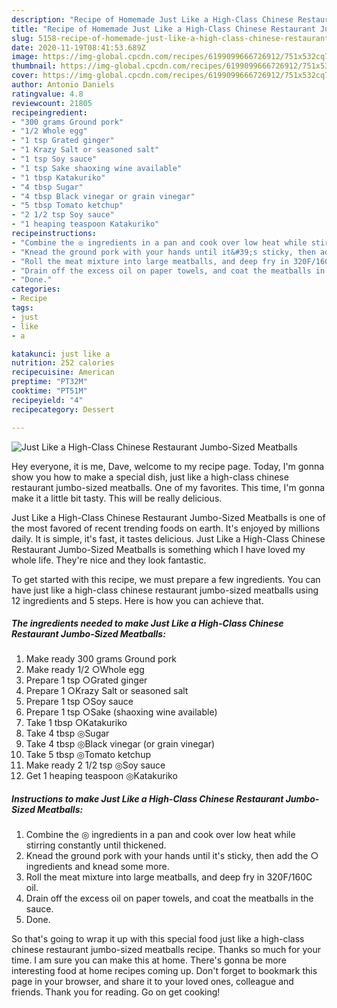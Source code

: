 ```yaml
---
description: "Recipe of Homemade Just Like a High-Class Chinese Restaurant Jumbo-Sized Meatballs"
title: "Recipe of Homemade Just Like a High-Class Chinese Restaurant Jumbo-Sized Meatballs"
slug: 5158-recipe-of-homemade-just-like-a-high-class-chinese-restaurant-jumbo-sized-meatballs
date: 2020-11-19T08:41:53.689Z
image: https://img-global.cpcdn.com/recipes/6199099666726912/751x532cq70/just-like-a-high-class-chinese-restaurant-jumbo-sized-meatballs-recipe-main-photo.jpg
thumbnail: https://img-global.cpcdn.com/recipes/6199099666726912/751x532cq70/just-like-a-high-class-chinese-restaurant-jumbo-sized-meatballs-recipe-main-photo.jpg
cover: https://img-global.cpcdn.com/recipes/6199099666726912/751x532cq70/just-like-a-high-class-chinese-restaurant-jumbo-sized-meatballs-recipe-main-photo.jpg
author: Antonio Daniels
ratingvalue: 4.8
reviewcount: 21805
recipeingredient:
- "300 grams Ground pork"
- "1/2 Whole egg"
- "1 tsp Grated ginger"
- "1 Krazy Salt or seasoned salt"
- "1 tsp Soy sauce"
- "1 tsp Sake shaoxing wine available"
- "1 tbsp Katakuriko"
- "4 tbsp Sugar"
- "4 tbsp Black vinegar or grain vinegar"
- "5 tbsp Tomato ketchup"
- "2 1/2 tsp Soy sauce"
- "1 heaping teaspoon Katakuriko"
recipeinstructions:
- "Combine the ◎ ingredients in a pan and cook over low heat while stirring constantly until thickened."
- "Knead the ground pork with your hands until it&#39;s sticky, then add the ○ ingredients and knead some more."
- "Roll the meat mixture into large meatballs, and deep fry in 320F/160C oil."
- "Drain off the excess oil on paper towels, and coat the meatballs in the sauce."
- "Done."
categories:
- Recipe
tags:
- just
- like
- a

katakunci: just like a 
nutrition: 252 calories
recipecuisine: American
preptime: "PT32M"
cooktime: "PT51M"
recipeyield: "4"
recipecategory: Dessert

---
```



![Just Like a High-Class Chinese Restaurant Jumbo-Sized Meatballs](https://img-global.cpcdn.com/recipes/6199099666726912/751x532cq70/just-like-a-high-class-chinese-restaurant-jumbo-sized-meatballs-recipe-main-photo.jpg)

Hey everyone, it is me, Dave, welcome to my recipe page. Today, I'm gonna show you how to make a special dish, just like a high-class chinese restaurant jumbo-sized meatballs. One of my favorites. This time, I'm gonna make it a little bit tasty. This will be really delicious.



Just Like a High-Class Chinese Restaurant Jumbo-Sized Meatballs is one of the most favored of recent trending foods on earth. It's enjoyed by millions daily. It is simple, it's fast, it tastes delicious. Just Like a High-Class Chinese Restaurant Jumbo-Sized Meatballs is something which I have loved my whole life. They're nice and they look fantastic.


To get started with this recipe, we must prepare a few ingredients. You can have just like a high-class chinese restaurant jumbo-sized meatballs using 12 ingredients and 5 steps. Here is how you can achieve that.

<!--inarticleads1-->

##### The ingredients needed to make Just Like a High-Class Chinese Restaurant Jumbo-Sized Meatballs:

1. Make ready 300 grams Ground pork
1. Make ready 1/2 ○Whole egg
1. Prepare 1 tsp ○Grated ginger
1. Prepare 1 ○Krazy Salt or seasoned salt
1. Prepare 1 tsp ○Soy sauce
1. Prepare 1 tsp ○Sake (shaoxing wine available)
1. Take 1 tbsp ○Katakuriko
1. Take 4 tbsp ◎Sugar
1. Take 4 tbsp ◎Black vinegar (or grain vinegar)
1. Take 5 tbsp ◎Tomato ketchup
1. Make ready 2 1/2 tsp ◎Soy sauce
1. Get 1 heaping teaspoon ◎Katakuriko




<!--inarticleads2-->

##### Instructions to make Just Like a High-Class Chinese Restaurant Jumbo-Sized Meatballs:

1. Combine the ◎ ingredients in a pan and cook over low heat while stirring constantly until thickened.
1. Knead the ground pork with your hands until it&#39;s sticky, then add the ○ ingredients and knead some more.
1. Roll the meat mixture into large meatballs, and deep fry in 320F/160C oil.
1. Drain off the excess oil on paper towels, and coat the meatballs in the sauce.
1. Done.




So that's going to wrap it up with this special food just like a high-class chinese restaurant jumbo-sized meatballs recipe. Thanks so much for your time. I am sure you can make this at home. There's gonna be more interesting food at home recipes coming up. Don't forget to bookmark this page in your browser, and share it to your loved ones, colleague and friends. Thank you for reading. Go on get cooking!
